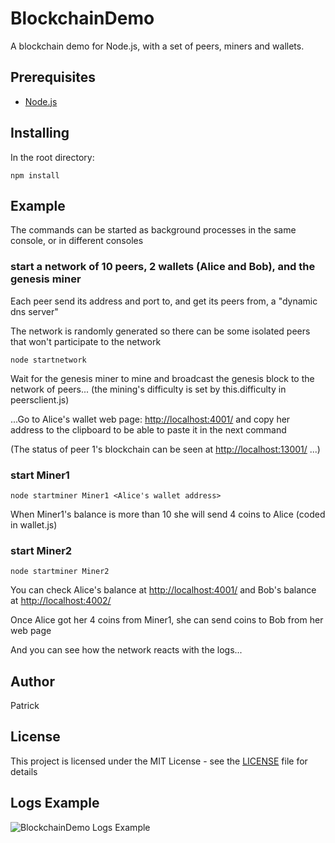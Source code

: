 # BlockchainDemo
A blockchain demo for Node.js, with a set of peers, miners and wallets. 

## Prerequisites

* [Node.js](https://nodejs.org)

## Installing

In the root directory:

```
npm install
```
## Example

The commands can be started as background processes in the same console, or in different consoles 

### start a network of 10 peers, 2 wallets (Alice and Bob), and the genesis miner

Each peer send its address and port to, and get its peers from, a "dynamic dns server" 

The network is randomly generated so there can be some isolated peers that won't participate to the network

```
node startnetwork
```
Wait for the genesis miner to mine and broadcast the genesis block to the network of peers... (the mining's difficulty is set by this.difficulty in peersclient.js)

...Go to Alice's wallet web page: [http://localhost:4001/](http://localhost:4001/) and copy her address to the clipboard to be able to paste it in the next command

(The status of peer 1's blockchain can be seen at [http://localhost:13001/](http://localhost:13001/) ...)

### start Miner1

```
node startminer Miner1 <Alice's wallet address>
```
When Miner1's balance is more than 10 she will send 4 coins to Alice (coded in wallet.js)

### start Miner2

```
node startminer Miner2
```
You can check Alice's balance at [http://localhost:4001/](http://localhost:4001/) and Bob's balance at [http://localhost:4002/](http://localhost:4002/)

Once Alice got her 4 coins from Miner1, she can send coins to Bob from her web page

And you can see how the network reacts with the logs...

## Author

Patrick

## License

This project is licensed under the MIT License - see the [LICENSE](LICENSE) file for details

## Logs Example

![BlockchainDemo Logs Example](https://github.com/patrickasia/patrickasia.github.io/blob/master/BlockchainDemo/img/logs.png)


